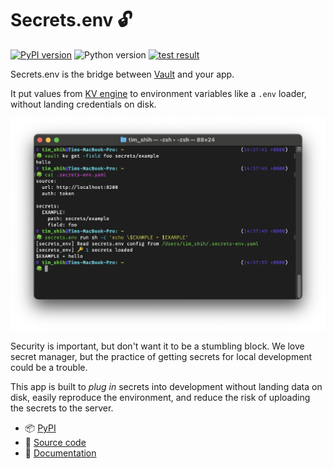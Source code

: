 # Secrets.env 🔓

[![PyPI version](https://img.shields.io/pypi/v/secrets.env)](https://pypi.org/project/secrets-env/)
![Python version](https://img.shields.io/pypi/pyversions/secrets.env)
[![test result](https://img.shields.io/github/actions/workflow/status/tzing/secrets.env/build.yml?branch=trunk)](https://github.com/tzing/secrets.env/actions/workflows/build.yml)

Secrets.env is the bridge between [Vault](https://www.vaultproject.io/) and your app.

It put values from [KV engine](https://developer.hashicorp.com/vault/docs/secrets/kv) to environment variables like a `.env` loader, without landing credentials on disk.

![screenshot](./docs/imgs/screenshot.png)

Security is important, but don't want it to be a stumbling block. We love secret manager, but the practice of getting secrets for local development could be a trouble.

This app is built to *plug in* secrets into development without landing data on disk, easily reproduce the environment, and reduce the risk of uploading the secrets to the server.


* 📦 [PyPI](https://pypi.org/project/secrets-env/)
* 📐 [Source code](https://github.com/tzing/secrets.env)
* 📗 [Documentation](https://tzing.github.io/secrets.env/)
